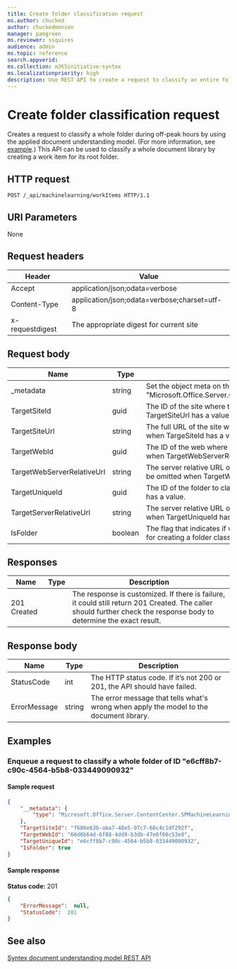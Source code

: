```yaml
---
title: Create folder classification request
ms.author: chucked
author: chuckedmonson
manager: pamgreen
ms.reviewer: ssquires
audience: admin
ms.topic: reference
search.appverid: 
ms.collection: m365initiative-syntex
ms.localizationpriority: high
description: Use REST API to create a request to classify an entire folder using a trained document understanding model.
---
```


# Create folder classification request

Creates a request to classify a whole folder during off-peak hours by using the applied document understanding model. (For more information, see [example](rest-createfolderclassificationrequest.md#examples).)
This API can be used to classify a whole document library by creating a work item for its root folder.

## HTTP request

```http
POST /_api/machinelearning/workItems HTTP/1.1
```

## URI Parameters

None

## Request headers

| Header | Value |
|--------|-------|
|Accept|application/json;odata=verbose|
|Content-Type|application/json;odata=verbose;charset=utf-8|
|x-requestdigest|The appropriate digest for current site|

## Request body

|Name    |Type   |Description |
|--------|-------|------------|
|_metadata|string |Set the object meta on the SPO. Always use the value: {"type": "Microsoft.Office.Server.ContentCenter.SPMachineLearningWorkItemEntityData"}. |
|TargetSiteId|guid|The ID of the site where the folder to classify is located. This can be omitted when TargetSiteUrl has a value. |
|TargetSiteUrl|string|The full URL of the site where the folder to classify is located. This can be omitted when TargeSiteId has a value.|
|TargetWebId|guid|The ID of the web where the folder to classify is located. This can be omitted when TargetWebServerRelativeUrl has a value. |
|TargetWebServerRelativeUrl|string|The server relative URL of the web where the folder to classify is located. This can be omitted when TargetWebId has a value.  |
|TargetUniqueId|guid|The ID of the folder to classify. This can be omitted when TargetServerRelativeUrl has a value. |
|TargetServerRelativeUrl|string|The server relative URL of the folder to classify is located. This can be omitted when TargetUniqueId has a value.|
|IsFolder|boolean|The flag that indicates if what will be classified is a folder. Always set this to true for creating a folder classification work item. |


## Responses

| Name   | Type  | Description|
|--------|-------|------------|
|201 Created| |The response is customized. If there is failure, it could still return 201 Created. The caller should further check the response body to determine the exact result.|

## Response body

| Name   | Type  | Description|
|--------|-------|------------|
|StatusCode |int |The HTTP status code. If it’s not 200 or 201, the API should have failed.|
|ErrorMessage |string |The error message that tells what's wrong when apply the model to the document library.|

## Examples

### Enqueue a request to classify a whole folder of ID "e6cff8b7-c90c-4564-b5b8-033449090932"


#### Sample request

```JSON
{
    "__metadata": {
        "type": "Microsoft.Office.Server.ContentCenter.SPMachineLearningWorkItemEntityData"
    },
    "TargetSiteId": "f686e63b-aba7-48e5-97c7-68c4c1df292f",
    "TargetWebId": "66d6b64d-6f88-4dd9-b3db-47e6f00c53e8",
    "TargetUniqueId": "e6cff8b7-c90c-4564-b5b8-033449090932",
    "IsFolder": true 
}
```

#### Sample response

**Status code:** 201

```JSON
{
    "ErrorMessage":  null,
    "StatusCode":  201
}
```

## See also

[Syntex document understanding model REST API](syntex-model-rest-api.md)
